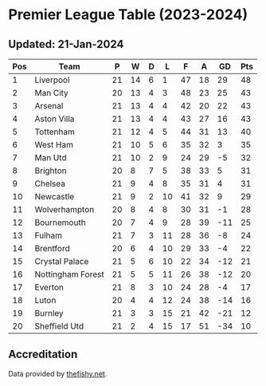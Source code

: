 # Premier League Table (2023-2024)
## Updated: 21-Jan-2024

| Pos | Team | P | W | D | L | F | A | GD | Pts |
| --- | --- | --- | --- | --- | --- | --- | --- | --- | --- |
| 1 | Liverpool | 21 | 14 | 6 | 1 | 47 | 18 | 29 | 48 |
| 2 | Man City | 20 | 13 | 4 | 3 | 48 | 23 | 25 | 43 |
| 3 | Arsenal | 21 | 13 | 4 | 4 | 42 | 20 | 22 | 43 |
| 4 | Aston Villa | 21 | 13 | 4 | 4 | 43 | 27 | 16 | 43 |
| 5 | Tottenham | 21 | 12 | 4 | 5 | 44 | 31 | 13 | 40 |
| 6 | West Ham | 21 | 10 | 5 | 6 | 35 | 32 | 3 | 35 |
| 7 | Man Utd | 21 | 10 | 2 | 9 | 24 | 29 | -5 | 32 |
| 8 | Brighton | 20 | 8 | 7 | 5 | 38 | 33 | 5 | 31 |
| 9 | Chelsea | 21 | 9 | 4 | 8 | 35 | 31 | 4 | 31 |
| 10 | Newcastle | 21 | 9 | 2 | 10 | 41 | 32 | 9 | 29 |
| 11 | Wolverhampton | 20 | 8 | 4 | 8 | 30 | 31 | -1 | 28 |
| 12 | Bournemouth | 20 | 7 | 4 | 9 | 28 | 39 | -11 | 25 |
| 13 | Fulham | 21 | 7 | 3 | 11 | 28 | 36 | -8 | 24 |
| 14 | Brentford | 20 | 6 | 4 | 10 | 29 | 33 | -4 | 22 |
| 15 | Crystal Palace | 21 | 5 | 6 | 10 | 22 | 34 | -12 | 21 |
| 16 | Nottingham Forest | 21 | 5 | 5 | 11 | 26 | 38 | -12 | 20 |
| 17 | Everton | 21 | 8 | 3 | 10 | 24 | 28 | -4 | 17 |
| 18 | Luton | 20 | 4 | 4 | 12 | 24 | 38 | -14 | 16 |
| 19 | Burnley | 21 | 3 | 3 | 15 | 21 | 42 | -21 | 12 |
| 20 | Sheffield Utd | 21 | 2 | 4 | 15 | 17 | 51 | -34 | 10 |

## Accreditation 

Data provided by [thefishy.net](https://www.thefishy.net/).